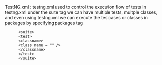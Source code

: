 TestNG.xml :  testng.xml used to control the execution flow of tests
              In testng.xml under the suite tag we can have multiple tests, multple classes, and even using testng.xml we can execute the testcases or classes in packages by specifying packages tag

	      <suite>
	      <test>
	      <classname>
	      <class name = "" />
	      </classname>
	      </test>
	      </suite>
